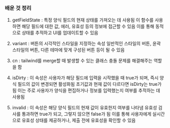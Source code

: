 ### 배운 것 정리

1. getFieldState : 특정 양식 필드의 현재 상태를 가져오는 데 사용됨
   이 함수를 사용하면 해당 필드에 대한 값, 에러, 유효성 등의 정보에 접근할 수 있음
   이를 통해 동적으로 상태를 추적하고 UI를 업데이트할 수 있음

2. variant : 버튼의 시각적인 스타일을 지정하는 속성
   일반적인 스타일의 버튼, 윤곽 스타일의 버튼, 다른 테마에 맞게 구성된 버튼 등이 될 수 있음

3. cn : tailwind를 merge할 때 발생할 수 있는 클래스 충돌 문제를 해결해주는 역할을 함

4. isDirty : 이 속성은 사용자가 해당 필드에 입력을 시작했을 때 true가 되며, 즉시 양식 필드의 값이 변경되면 활성화됨
   초기값과 현재 값이 다르다면 isDirty는 true가 됨
   이는 주로 사용자가 양식을 편집하거나 정보를 입력했는지 여부를 추적하는 데 사용됨

5. invalid : 이 속성은 해당 양식 필드의 현재 값이 유효한지 여부를 나타냄
   유효성 검사를 통과하면 true가 되고, 그렇지 않으면 false가 됨
   이를 통해 사용자에게 실시간으로 유효성 상태를 제공하거나, 제출 전에 유효성을 확인할 수 있음
